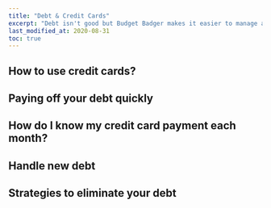 ```yaml
---
title: "Debt & Credit Cards"
excerpt: "Debt isn't good but Budget Badger makes it easier to manage and get out of debt quickly, we'll show you how!"
last_modified_at: 2020-08-31
toc: true
---
```


## How to use credit cards?

## Paying off your debt quickly

## How do I know my credit card payment each month?

## Handle new debt

## Strategies to eliminate your debt
